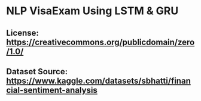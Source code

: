 # NLP VisaExam Using LSTM & GRU
## License: https://creativecommons.org/publicdomain/zero/1.0/

## Dataset Source: https://www.kaggle.com/datasets/sbhatti/financial-sentiment-analysis


